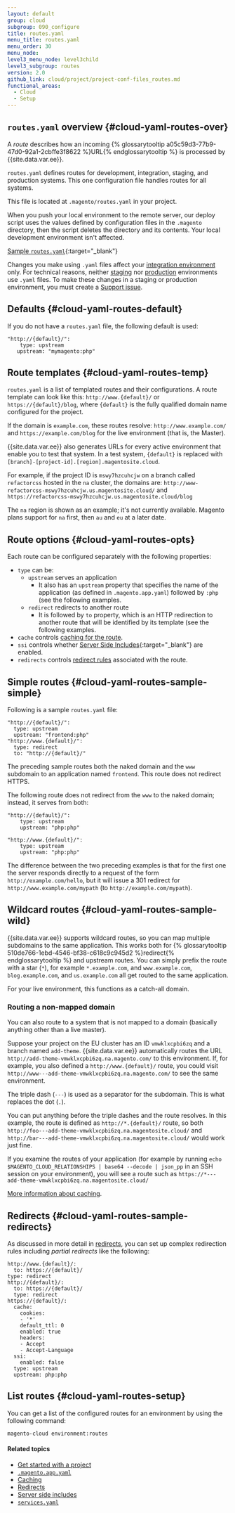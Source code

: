 ```yaml
---
layout: default
group: cloud
subgroup: 090_configure
title: routes.yaml
menu_title: routes.yaml
menu_order: 30
menu_node:
level3_menu_node: level3child
level3_subgroup: routes
version: 2.0
github_link: cloud/project/project-conf-files_routes.md
functional_areas:
  - Cloud
  - Setup
---
```


## `routes.yaml` overview {#cloud-yaml-routes-over}
A *route* describes how an incoming {% glossarytooltip a05c59d3-77b9-47d0-92a1-2cbffe3f8622 %}URL{% endglossarytooltip %} is processed by {{site.data.var.ee}}.

`routes.yaml` defines routes for development, integration, staging, and production systems. This one configuration file handles routes for all systems.

This file is located at `.magento/routes.yaml` in your project.

<div class="bs-callout bs-callout-info" id="info">
  <p>When you push your local environment to the remote server, our deploy script uses the values defined by configuration files in the <code>.magento</code> directory, then the script deletes the directory and its contents. Your local development environment isn't affected.</p>
</div>

[Sample `routes.yaml`](https://github.com/magento/magento-cloud/blob/master/.magento/routes.yaml){:target="_blank"}

<div class="bs-callout bs-callout-info" id="info">
  <p>Changes you make using <code>.yaml</code> files affect your <a href="{{ page.baseurl }}cloud/reference/discover-arch.html#cloud-arch-int">integration environment</a> only. For technical reasons, neither <a href="{{ page.baseurl }}cloud/reference/discover-arch.html#cloud-arch-stage">staging</a> nor <a href="{{ page.baseurl }}cloud/reference/discover-arch.html#cloud-arch-prod">production</a> environments use <code>.yaml</code> files. To make these changes in a staging or production environment, you must create a <a href="{{ page.baseurl }}cloud/welcome/get-help.html">Support issue</a>.</p>
</div>


## Defaults {#cloud-yaml-routes-default}
If you do not have a `routes.yaml` file, the following default is used:

	"http://{default}/":
	    type: upstream
 	   upstream: "mymagento:php"

## Route templates {#cloud-yaml-routes-temp}
`routes.yaml` is a list of templated routes and their configurations. A route  template can look like this: `http://www.{default}/` or `https://{default}/blog`, where `{default}` is the fully qualified domain name configured for the project.

If the domain is `example.com`, these routes resolve: `http://www.example.com/` and `https://example.com/blog` for the live environment (that is, the Master).

{{site.data.var.ee}} also generates URLs for every active environment that enable you to test that system. In a test system, `{default}` is replaced with `[branch]-[project-id].[region].magentosite.cloud`.

For example, if the project ID is `mswy7hzcuhcjw` on a branch called `refactorcss` hosted in the `na` cluster, the domains are: `http://www-refactorcss-mswy7hzcuhcjw.us.magentosite.cloud/` and `https://refactorcss-mswy7hzcuhcjw.us.magentosite.cloud/blog`

<div class="bs-callout bs-callout-info" id="info">
  <p>The <code>na</code> region is shown as an example; it's not currently available. Magento plans support for <code>na</code> first, then <code>au</code> and <code>eu</code> at a later date.</p>
</div>

<!-- {{site.data.var.ece}} also supports [multiple applications]({{page.baseurl}}cloud/project/project-conf-multi.html) per project. Each project has a single `routes.yaml` file that defines which request is routed to which application. -->

## Route options {#cloud-yaml-routes-opts}
Each route can be configured separately with the following properties:

* `type` can be:
  * `upstream` serves an application
    * It also has an `upstream` property that specifies the name of
    the application (as defined in `.magento.app.yaml`) followed by `:php` (see
     the following examples.
  * `redirect` redirects to another route
    * It is followed by `to` property, which is an HTTP redirection to
    another route that will be identified by its template (see the following examples.
* `cache` controls [caching for the route]({{page.baseurl}}cloud/project/project-routes-more-cache.html).
* `ssi` controls whether [Server Side Includes](http://httpd.apache.org/docs/current/howto/ssi.html){:target="_blank"} are enabled.
* `redirects` controls [redirect rules]({{page.baseurl}}cloud/project/project-routes-more-redir.html) associated with the route.

## Simple routes {#cloud-yaml-routes-sample-simple}
Following is a sample `routes.yaml` file:

	"http://{default}/":
	  type: upstream
	  upstream: "frontend:php"
	"http://www.{default}/":
	  type: redirect
	  to: "http://{default}/"

The preceding sample routes both the naked domain and the `www` subdomain to an application named `frontend`. This route does not redirect HTTPS.

The following route does not redirect from the `www` to the naked domain; instead, it serves from both:

	"http://{default}/":
	    type: upstream
	    upstream: "php:php"

	"http://www.{default}/":
	    type: upstream
	    upstream: "php:php"

The difference between the two preceding examples is that for the first one the server responds directly to a request of the form `http://example.com/hello`, but it will issue a 301 redirect for `http://www.example.com/mypath` (to `http://example.com/mypath`).

## Wildcard routes {#cloud-yaml-routes-sample-wild}
{{site.data.var.ee}} supports wildcard routes, so you can map multiple subdomains to the same application. This works both for {% glossarytooltip 510de766-1ebd-4546-bf38-c618c9c945d2 %}redirect{% endglossarytooltip %} and upstream routes. You can simply prefix the route with a star (`*`), for example `*.example.com`, and `www.example.com`, `blog.example.com`, and `us.example.com` all get routed to the same application.

For your live environment, this functions as a catch-all domain.

### Routing a non-mapped domain
You can also route to a system that is not mapped to a domain (basically anything other than
a live master).

Suppose your project on the EU cluster has an ID `vmwklxcpbi6zq` and a branch named `add-theme`. {{site.data.var.ee}} automatically routes the URL `http://add-theme-vmwklxcpbi6zq.na.magento.com/` to this environment. If, for example, you also defined a `http://www.{default}/` route, you could visit `http://www---add-theme-vmwklxcpbi6zq.na.magento.com/` to see the same environment.

<div class="bs-callout bs-callout-info" id="info">
  <p>The triple dash (<code>---</code>) is used as a separator for the subdomain. This is what replaces the dot (<code>.</code>).</p>
</div>

You can put anything before the triple dashes and the route resolves. In this example, the route is defined as `http://*.{default}/` route, so both `http://foo---add-theme-vmwklxcpbi6zq.na.magentosite.cloud/` and `http://bar---add-theme-vmwklxcpbi6zq.na.magentosite.cloud/` would work just fine.

If you examine the routes of your application (for example by running `echo $MAGENTO_CLOUD_RELATIONSHIPS | base64 --decode | json_pp` in an SSH session on your environment), you will see a route such as `https://*---add-theme-vmwklxcpbi6zq.na.magentosite.cloud/`

[More information about caching]({{page.baseurl}}cloud/project/project-routes-more-cache.html).

## Redirects {#cloud-yaml-routes-sample-redirects}
As discussed in more detail in [redirects]({{page.baseurl}}cloud/project/project-routes-more-redir.html), you can set up complex redirection rules including *partial redirects* like the following:

	http://www.{default}/:
	  to: https://{default}/
  	type: redirect
	http://{default}/:
	  to: https://{default}/
	  type: redirect
	https://{default}/:
	  cache:
	    cookies:
	    - '*'
	    default_ttl: 0
	    enabled: true
    	headers:
	    - Accept
	    - Accept-Language
	  ssi:
	    enabled: false
	  type: upstream
	  upstream: php:php

## List routes {#cloud-yaml-routes-setup}
You can get a list of the configured routes for an environment by using the following command:

	magento-cloud environment:routes

#### Related topics
*	[Get started with a project]({{page.baseurl}}cloud/project/project-start.html)
*	[`.magento.app.yaml`]({{page.baseurl}}cloud/project/project-conf-files_magento-app.html)
*	[Caching]({{page.baseurl}}cloud/project/project-routes-more-cache.html)
*	[Redirects]({{page.baseurl}}cloud/project/project-routes-more-redir.html)
*	[Server side includes]({{page.baseurl}}cloud/project/project-routes-more-ssi.html)
*	[`services.yaml`]({{page.baseurl}}cloud/project/project-conf-files_services.html)
